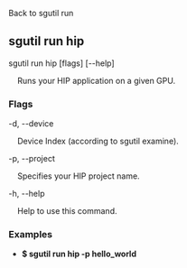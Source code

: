 Back to sgutil run


## sgutil run hip

sgutil run hip [flags] [--help]

  &nbsp; &nbsp; Runs your HIP application on a given GPU.


### Flags
-d, --device 

  &nbsp; &nbsp; Device Index (according to sgutil examine).


-p, --project

  &nbsp; &nbsp; Specifies your HIP project name.


-h, --help

  &nbsp; &nbsp; Help to use this command.


### Examples
* **$ sgutil run hip -p hello_world**
